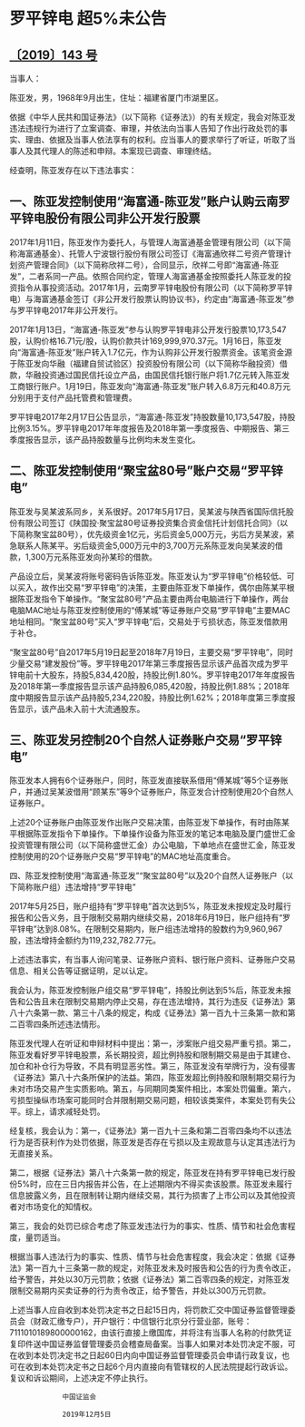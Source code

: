 # 罗平锌电 超5%未公告





## [〔2019〕143 号](http://www.csrc.gov.cn/pub/zjhpublic/G00306212/202001/t20200107_369223.htm)



 

当事人：



陈亚发，男，1968年9月出生，住址：福建省厦门市湖里区。



依据《中华人民共和国证券法》（以下简称《证券法》）的有关规定，我会对陈亚发违法违规行为进行了立案调查、审理，并依法向当事人告知了作出行政处罚的事实、理由、依据及当事人依法享有的权利。应当事人的要求举行了听证，听取了当事人及其代理人的陈述和申辩。本案现已调查、审理终结。



经查明，陈亚发存在以下违法事实：



## 一、陈亚发控制使用“海富通-陈亚发”账户认购云南罗平锌电股份有限公司非公开发行股票



2017年1月11日，陈亚发作为委托人，与管理人海富通基金管理有限公司（以下简称海富通基金）、托管人宁波银行股份有限公司签订《海富通欣祥二号资产管理计划资产管理合同》（以下简称欣祥二号），合同显示，欣祥二号即“海富通-陈亚发”，二者系同一产品。依照合同约定，管理人海富通基金按照委托人陈亚发的投资指令从事投资活动。2017年1月，云南罗平锌电股份有限公司（以下简称罗平锌电）与海富通基金签订《非公开发行股票认购协议书》，约定由“海富通-陈亚发”参与罗平锌电2017年非公开发行。



2017年1月13日，“海富通-陈亚发”参与认购罗平锌电非公开发行股票10,173,547股，认购价格16.71元/股，认购价款共计169,999,970.37元。1月16日，陈亚发向“海富通-陈亚发”账户转入1.7亿元，作为认购非公开发行股票资金。该笔资金源于陈亚发向华融（福建自贸试验区）投资股份有限公司（以下简称华融投资）借款，华融投资通过国民信托设立产品，由国民信托银行账户将1.7亿元转入陈亚发工商银行账户。1月19日，陈亚发向“海富通-陈亚发”账户转入6.8万元和40.8万元分别用于支付产品托管费和管理费。



罗平锌电2017年2月17日公告显示，“海富通-陈亚发”持股数量10,173,547股，持股比例3.15%。罗平锌电2017年年度报告及2018年第一季度报告、中期报告、第三季度报告显示，该产品持股数量与比例均未发生变化。



## 二、陈亚发控制使用“聚宝盆80号”账户交易“罗平锌电”



陈亚发与吴某波系同乡，关系很好。2017年5月17日，吴某波与陕西省国际信托股份有限公司签订《陕国投·聚宝盆80号证券投资集合资金信托计划信托合同》（以下简称聚宝盆80号），优先级资金1亿元，劣后资金5,000万元，劣后方吴某波，紧急联系人陈某平。劣后级资金5,000万元中的3,700万元系陈亚发向吴某波的借款，1,300万元系陈亚发向孙某珍的借款。

产品设立后，吴某波将账号密码告诉陈亚发。陈亚发认为“罗平锌电”价格较低、可以买入，故作出交易“罗平锌电”的决策，主要由陈亚发下单操作，偶尔由陈某平根据陈亚发指令下单操作。“聚宝盆80号”产品主要由两台电脑进行下单操作，两台电脑MAC地址与陈亚发控制使用的“傅某城”等证券账户交易“罗平锌电”主要MAC地址相同。“聚宝盆80号”买入“罗平锌电”后，交易处于亏损状态，陈亚发借款用于补仓。



“聚宝盆80号”自2017年5月19日起至2018年7月19日，主要交易“罗平锌电”，同时少量交易“建发股份”等。罗平锌电2017年第三季度报告显示该产品首次成为罗平锌电前十大股东，持股5,834,420股，持股比例1.80%。罗平锌电2017年年度报告及2018年第一季度报告显示该产品持股6,085,420股，持股比例1.88%；2018年度中期报告显示该产品持股5,234,220股，持股比例1.62%；2018年度第三季度报告显示，该产品未入前十大流通股东。



## 三、陈亚发另控制20个自然人证券账户交易“罗平锌电”



陈亚发本人拥有6个证券账户，同时，陈亚发直接联系借用“傅某城”等5个证券账户，并通过吴某波借用“顾某东”等9个证券账户，陈亚发合计控制使用20个自然人证券账户。

上述20个证券账户由陈亚发作出账户交易决策，由陈亚发下单操作，有时由陈某平根据陈亚发指令下单操作。下单操作设备为陈亚发的笔记本电脑及厦门盛世汇金投资管理有限公司（以下简称盛世汇金）办公电脑，下单地点在盛世汇金，陈亚发控制使用的20个证券账户交易“罗平锌电”的MAC地址高度重合。

四、陈亚发控制使用“海富通-陈亚发”“聚宝盆80号”以及20个自然人证券账户（以下简称账户组）违法增持“罗平锌电”

2017年5月25日，账户组持有“罗平锌电”首次达到5%，陈亚发未按规定及时履行报告和公告义务，且于限制交易期内继续交易，2018年6月19日，账户组持有“罗平锌电”达到8.08%。在限制交易期内，账户组违法增持的股数约为9,960,967股，违法增持金额约为119,232,782.77元。

上述违法事实，有当事人询问笔录、证券账户资料、银行账户资料、证券账户交易信息、相关公告等证据证明，足以认定。

我会认为，陈亚发控制账户组交易“罗平锌电”，持股比例达到5%后，陈亚发未报告和公告且未在限制交易期内停止交易，存在违法增持，其行为违反《证券法》第八十六条第一款、第三十八条的规定，构成《证券法》第一百九十三条第一款和第二百零四条所述违法情形。

陈亚发代理人在听证和申辩材料中提出：第一，涉案账户组交易严重亏损。第二，陈亚发看好罗平锌电股票，系长期投资，超比例持股和限制期交易是由于其建仓、加仓和补仓行为导致，不具有明显恶劣性。第三，陈亚发没有举牌行为，没有侵害《证券法》第八十六条所保护的法益。第四，陈亚发超比例持股和限制期交易行为未对市场交易产生实质影响。第五，与同期同类案件相比，本案处罚偏重。第六，亏损型操纵市场案可能同时合并限制期交易问题，相较该类案件，本案处罚有失公平。综上，请求减轻处罚。

经复核，我会认为：第一，《证券法》第一百九十三条和第二百零四条均不以违法行为是否获利作为处罚依据，陈亚发是否存在亏损以及主观故意与认定其违法行为无直接关系。

第二，根据《证券法》第八十六条第一款的规定，陈亚发在持有罗平锌电已发行股份5%时，应在三日内报告并公告，在上述期限内不得买卖该股票。陈亚发未履行信息披露义务，且在限制转让期内继续交易，其行为损害了上市公司以及其他投资者对市场变化的知情权。

第三，我会的处罚已综合考虑了陈亚发违法行为的事实、性质、情节和社会危害程度，量罚适当。

根据当事人违法行为的事实、性质、情节与社会危害程度，我会决定：依据《证券法》第一百九十三条第一款的规定，对陈亚发未及时报告和公告的行为责令改正，给予警告，并处以30万元罚款；依据《证券法》第二百零四条的规定，对陈亚发限制交易期内买卖证券的行为责令改正，给予警告，并处以300万元罚款。

上述当事人应自收到本处罚决定书之日起15日内，将罚款汇交中国证券监督管理委员会（财政汇缴专户），开户银行：中信银行北京分行营业部，账号：7111010189800000162，由该行直接上缴国库，并将注有当事人名称的付款凭证复印件送中国证券监督管理委员会稽查局备案。当事人如果对本处罚决定不服，可在收到本处罚决定书之日起60日内向中国证券监督管理委员会申请行政复议，也可在收到本处罚决定书之日起6个月内直接向有管辖权的人民法院提起行政诉讼。复议和诉讼期间，上述决定不停止执行。

 

 

                 中国证监会 

                 2019年12月5日

 

 

 